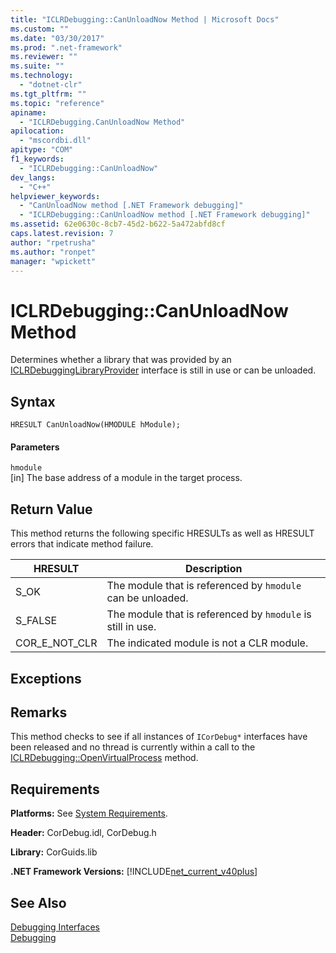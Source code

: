 ```yaml
---
title: "ICLRDebugging::CanUnloadNow Method | Microsoft Docs"
ms.custom: ""
ms.date: "03/30/2017"
ms.prod: ".net-framework"
ms.reviewer: ""
ms.suite: ""
ms.technology: 
  - "dotnet-clr"
ms.tgt_pltfrm: ""
ms.topic: "reference"
apiname: 
  - "ICLRDebugging.CanUnloadNow Method"
apilocation: 
  - "mscordbi.dll"
apitype: "COM"
f1_keywords: 
  - "ICLRDebugging::CanUnloadNow"
dev_langs: 
  - "C++"
helpviewer_keywords: 
  - "CanUnloadNow method [.NET Framework debugging]"
  - "ICLRDebugging::CanUnloadNow method [.NET Framework debugging]"
ms.assetid: 62e0630c-8cb7-45d2-b622-5a472abfd8cf
caps.latest.revision: 7
author: "rpetrusha"
ms.author: "ronpet"
manager: "wpickett"
---
```

# ICLRDebugging::CanUnloadNow Method
Determines whether a library that was provided by an [ICLRDebuggingLibraryProvider](../../../../docs/framework/unmanaged-api/debugging/iclrdebugginglibraryprovider-interface.md) interface is still in use or can be unloaded.  
  
## Syntax  
  
```  
HRESULT CanUnloadNow(HMODULE hModule);  
```  
  
#### Parameters  
 `hmodule`  
 [in] The base address of a module in the target process.  
  
## Return Value  
 This method returns the following specific HRESULTs as well as HRESULT errors that indicate method failure.  
  
|HRESULT|Description|  
|-------------|-----------------|  
|S_OK|The module that is referenced by `hmodule` can be unloaded.|  
|S_FALSE|The module that is referenced by `hmodule` is still in use.|  
|COR_E_NOT_CLR|The indicated module is not a CLR module.|  
  
## Exceptions  
  
## Remarks  
 This method checks to see if all instances of `ICorDebug*` interfaces have been released and no thread is currently within a call to the [ICLRDebugging::OpenVirtualProcess](../../../../docs/framework/unmanaged-api/debugging/iclrdebugging-openvirtualprocess-method.md) method.  
  
## Requirements  
 **Platforms:** See [System Requirements](../../../../docs/framework/get-started/system-requirements.md).  
  
 **Header:** CorDebug.idl, CorDebug.h  
  
 **Library:** CorGuids.lib  
  
 **.NET Framework Versions:** [!INCLUDE[net_current_v40plus](../../../../includes/net-current-v40plus-md.md)]  
  
## See Also  
 [Debugging Interfaces](../../../../docs/framework/unmanaged-api/debugging/debugging-interfaces.md)   
 [Debugging](../../../../docs/framework/unmanaged-api/debugging/index.md)